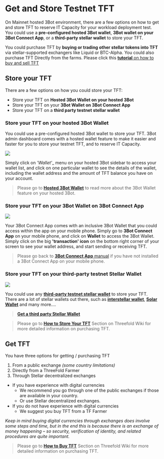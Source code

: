 # Get and Store Testnet TFT 

On Mainnet hosted 3Bot environment, there are a few options on how to get and store TFT to reserve IT Capacity for your workload deployment test.  You could use a __pre-configured hosted 3Bot wallet__, __3Bot wallet on your 3Bot Connect App__, or a __third-party stellar wallet__ to store your TFT. 

You could purchase TFT by __buying or trading other stellar tokens into TFT__ via stellar-supported exchangers like Liquid or BTC-Alpha. You could also purchase TFT Directly from the farms. Please click this [__tutorial__ on how to buy and sell TFT](https://wiki.threefold.io/#/how_to_buy_and_sell)


## Store your TFT

There are a few options on how you could store your TFT:
- Store your TFT on __Hosted 3Bot Wallet on your hosted 3Bot__
- Store your TFT on your __3Bot Wallet on 3Bot Connect App__
- Store your TFT on a __third party testnet stellar wallet__

### Store your TFT on your hosted 3Bot Wallet

You could use a pre-configured hosted 3Bot wallet to store your TFT. 3Bot admin dashboard comes with a hosted wallet feature to make it easier and faster for you to store your testnet TFT, and to reserve IT Capacity. 

![](testnet_tft3.png)

Simply click on _'Wallet'__ menu on your hosted 3Bot sidebar to access your wallet list, and click on one particular wallet to see the details of the wallet, including the wallet address and the amount of TFT balance you have on your account.

> Please go to [__Hosted 3Bot Wallet__](3bot_wallet.md) to read more about the 3Bot Wallet feature on your hosted 3Bot.


### Store your TFT on your __3Bot Wallet on 3Bot Connect App__

![](3bot_wallet.png)

Your 3Bot Connect App comes with an inclusive 3Bot Wallet that you could access within the app on your mobile phone. Simply go to __3Bot Connect App__ on your mobile phone, and click on __Wallet__ to access the 3Bot Wallet. Simply click on the big __'transaction' icon__ on the bottom right corner of your screen to see your wallet address, and start sending or receiving TFT.

> Please go back to [__3Bot Connect App__ manual](mainnet_3botconnect.md) if you have not installed a 3Bot Connect App on your mobile phone.

### Store your TFT on your third-party testnet Stellar Wallet

![](stellar_wallets.png)

You could use any [__third-party testnet stellar wallet__](https://www.stellar.org/lumens/wallets) to store your TFT. There are a lot of stellar wallets out there, such as [__interstellar wallet__](https://interstellar.exchange/#download), [__Solar Wallet__](https://solarwallet.io/#download) and many more.... 

> [__Get a third party Stellar Wallet__](https://www.stellar.org/lumens/wallets)

> Please go to [__How to Store Your TFT__](https://wiki.threefold.io/#/storing_tft) Section on Threefold Wiki for more detailed information on purchasing TFT.

## Get TFT

You have three options for getting / purchasing TFT

1. From a public exchange *(some country limitations)*
2. Directly from a ThreeFold Farmer
3. Through Stellar decentralized exchanges

- If you have experience with digital currencies
    - We recommend you go through one of the public exchanges if those are available in your country. 
    - Or use Stellar decentralized exchanges.
- If you do not have experience with digital currencies
    - We suggest you buy TFT from a TF Farmer

_Keep in mind buying digital currencies through exchanges does involve some steps and time, but in the end this is because there is an exchange of money happening – so security, verification of identity, and related procedures are quite important._

> Please go to [__How to Buy TFT__](https://wiki.threefold.io/#/how_to_buy_and_sell) Section on Threefold Wiki for more detailed information on purchasing TFT.
